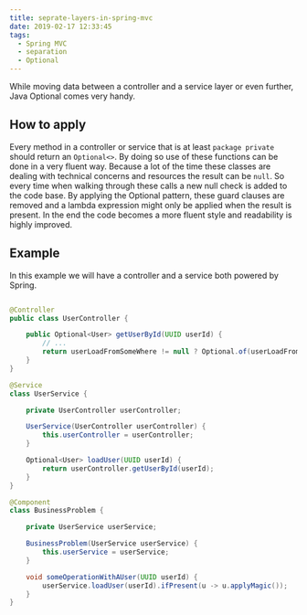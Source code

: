 ```yaml
---
title: seprate-layers-in-spring-mvc
date: 2019-02-17 12:33:45
tags: 
  - Spring MVC
  - separation
  - Optional
---
```


While moving data between a controller and a service layer or even further, Java Optional comes very handy.

## How to apply

Every method in a controller or service that is at least `package private` should return an `Optional<>`. By doing so use of these functions can be done in a very fluent way. Because a lot of the time these classes are dealing with technical concerns and resources the result can be `null`. So every time when walking through these calls a new null check is added to the code base. By applying the Optional pattern, these guard clauses are removed and a lambda expression might only be applied when the result is present. In the end the code becomes a more fluent style and readability is highly improved.

## Example

In this example we will have a controller and a service both powered by Spring.

```java

@Controller
public class UserController {

    public Optional<User> getUserById(UUID userId) {
        // ...
        return userLoadFromSomeWhere != null ? Optional.of(userLoadFromSomeWhere) : Optional.empty();
    }
}

@Service
class UserService {

    private UserController userController;

    UserService(UserController userController) {
        this.userController = userController;
    }

    Optional<User> loadUser(UUID userId) {
        return userController.getUserById(userId);
    }
}

@Component
class BusinessProblem {

    private UserService userService;

    BusinessProblem(UserService userService) {
        this.userService = userService;
    }

    void someOperationWithAUser(UUID userId) {
        userService.loadUser(userId).ifPresent(u -> u.applyMagic());
    }
}
